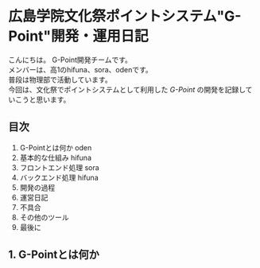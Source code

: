 # 広島学院文化祭ポイントシステム"G-Point"開発・運用日記  
こんにちは。
G-Point開発チームです。  
メンバーは、高1のhifuna、sora、odenです。  
普段は物理部で活動しています。  
今回は、文化祭でポイントシステムとして利用した
*G-Point*
の開発を記録していこうと思います。  

## 目次
1. G-Pointとは何か oden
2. 基本的な仕組み hifuna
3. フロントエンド処理 sora
4. バックエンド処理 hifuna
5. 開発の過程
6. 運営日記
7. 不具合
8. その他のツール
9. 最後に

## 1. G-Pointとは何か
  
